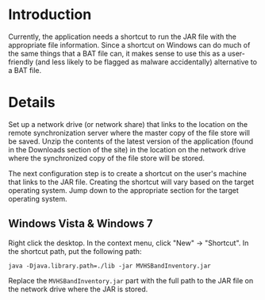 # Introduction #

Currently, the application needs a shortcut to run the JAR file with the appropriate file information.  Since a shortcut on Windows can do much of the same things that a BAT file can, it makes sense to use this as a user-friendly (and less likely to be flagged as malware accidentally) alternative to a BAT file.

# Details #

Set up a network drive (or network share) that links to the location on the remote synchronization server where the master copy of the file store will be saved.  Unzip the contents of the latest version of the application (found in the Downloads section of the site) in the location on the network drive where the synchronized copy of the file store will be stored.

The next configuration step is to create a shortcut on the user's machine that links to the JAR file.  Creating the shortcut will vary based on the target operating system.  Jump down to the appropriate section for the target operating system.

## Windows Vista & Windows 7 ##

Right click the desktop.  In the context menu, click "New" -> "Shortcut".  In the shortcut path, put the following path:

```
java -Djava.library.path=./lib -jar MVHSBandInventory.jar
```

Replace the `MVHSBandInventory.jar` part with the full path to the JAR file on the network drive where the JAR is stored.